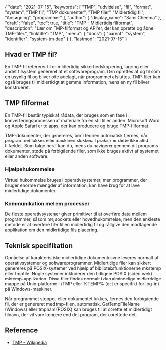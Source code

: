 {
  "date": "2021-07-15",
  "keywords": [
"TMP",
"udvidelse",
"fil",
"format",
"system",
"TMP fil",
"TMP dokumenter",
"TMP filer",
"Midlertidig fil",
"Ansøgning",
"programmer"
],
  "author": {
    "display_name": "Sami Cheema"
},
  "draft": "false",
  "toc": true,
  "title": "TMP - Midlertidig filformat",
  "description": "Lær om TMP-filformat og API'er, der kan oprette og åbne TMP-filer.",
  "linktitle": "TMP",
  "menu": {
    "docs": {
      "parent": "system",
      "identifier": "system-tm-dap"
}
},
  "lastmod": "2021-07-15"
}

## Hvad er TMP fil? ##

En TMP-fil refererer til en midlertidig sikkerhedskopiering, lagring eller andet filsystem genereret af et softwareprogram. Den oprettes af og til som en usynlig fil og bliver ofte ødelagt, når programmet afsluttes. TMP-filer kan også bruges til midlertidigt at gemme information, mens en ny fil bliver konstrueret.

## TMP filformat ##

En TMP-fil består typisk af rådata, der bruges som en fase i konverteringsprocessen af materiale fra en stil til en anden. Microsoft Word og Apple Safari er to apps, der kan producere og bruge TMP-filformat.

TMP-dokumenter, der genereres, bør i teorien automatisk fjernes, når programmet lukkes eller maskinen slukkes. I praksis er dette ikke altid tilfældet. Som følge heraf kan du, mens du navigerer gennem dit programs dokumenter, støde på forbigående filer, som ikke bruges aktivt af systemet eller anden software.

### Hjælpehukommelse ###

Virtuel hukommelse bruges i operativsystemer, men programmer, der bruger enorme mængder af information, kan have brug for at lave midlertidige dokumenter.

### Kommunikation mellem processer ###

De fleste operativsystemer giver primitiver til at overføre data mellem programmer, såsom rør, sockets eller hovedhukommelse, men den enkleste metode er at overføre filer til en midlertidig fil og rådgive den modtagende applikation om den midlertidige fils placering.


## Teknisk specifikation ##

Opnåelse af karakteristiske midlertidige dokumentnavne leveres normalt af operativsystemer og softwareprogrammer.
Midlertidige filer kan sikkert genereres på POSIX-systemer ved hjælp af biblioteksfunktionerne mkstemp eller tmpfile. Nogle systemer inkluderer den tidligere POSIX (siden væk) mktemp-applikation. Disse filer findes normalt i den almindelige midlertidige mappe på Unix-platforme i /TMP eller %TEMP% (det er specifikt for log-in) på Windows-maskiner.

Når programmet stopper, eller dokumentet lukkes, fjernes den forbigående fil, der er genereret med tmp-filen, automatisk. GetTempFileName (Windows) eller tmpnam (POSIX) kan bruges til at oprette et midlertidigt filnavn, der vil vare længere end det program, der oprettede det.

## Reference ##

* [TMP - Wikipedia](https://en.wikipedia.org/wiki/Temporary_file)
